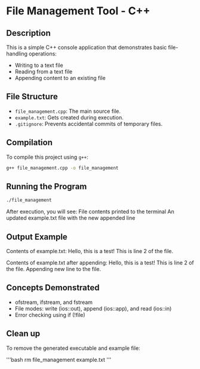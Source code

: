 # File Management Tool - C++

## Description

This is a simple C++ console application that demonstrates basic file-handling operations:
- Writing to a text file
- Reading from a text file
- Appending content to an existing file

## File Structure

- `file_management.cpp`: The main source file.
- `example.txt`: Gets created during execution.
- `.gitignore`: Prevents accidental commits of temporary files.

## Compilation

To compile this project using `g++`:

```bash
g++ file_management.cpp -o file_management
```
## Running the Program

```bash
./file_management
```

After execution, you will see:
File contents printed to the terminal
An updated example.txt file with the new appended line

## Output Example

Contents of example.txt:
Hello, this is a test!
This is line 2 of the file.

Contents of example.txt after appending:
Hello, this is a test!
This is line 2 of the file.
Appending new line to the file.

## Concepts Demonstrated

- ofstream, ifstream, and fstream
- File modes: write (ios::out), append (ios::app), and read (ios::in)
- Error checking using if (!file)

## Clean up

To remove the generated executable and example file:

'''bash
rm file_management example.txt
'''


